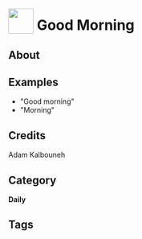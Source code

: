 # <img src="https://raw.githack.com/FortAwesome/Font-Awesome/master/svgs/solid/robot.svg" card_color="#22A7F0" width="50" height="50" style="vertical-align:bottom"/> Good Morning


## About


## Examples
* "Good morning"
* "Morning"

## Credits
Adam Kalbouneh

## Category
**Daily**

## Tags

